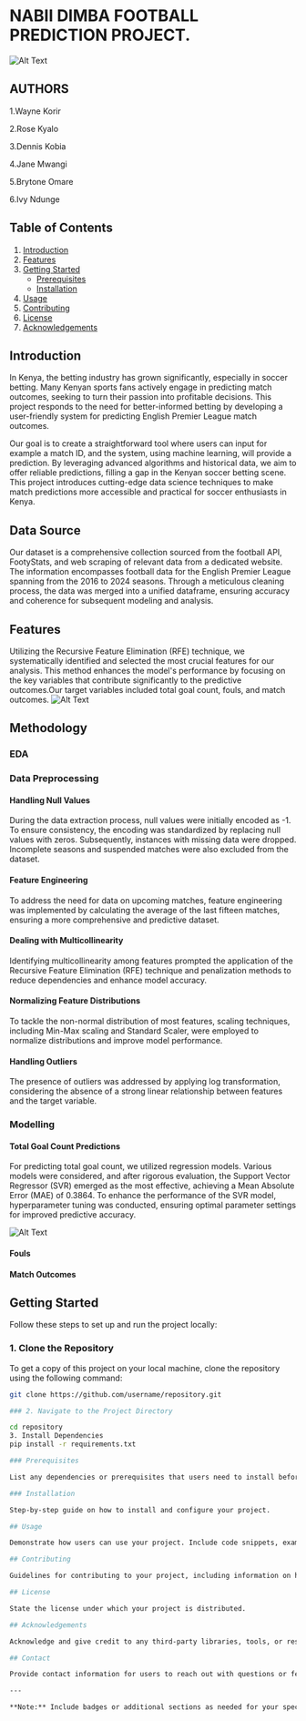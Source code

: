 # NABII DIMBA FOOTBALL PREDICTION PROJECT.
![Alt Text](/images/Nabii-Dimba.jpg)

## AUTHORS
1.Wayne Korir

2.Rose Kyalo

3.Dennis Kobia

4.Jane Mwangi

5.Brytone Omare

6.Ivy Ndunge


## Table of Contents
1. [Introduction](#introduction)
2. [Features](#features)
3. [Getting Started](#getting-started)
    - [Prerequisites](#prerequisites)
    - [Installation](#installation)
4. [Usage](#usage)
5. [Contributing](#contributing)
6. [License](#license)
7. [Acknowledgements](#acknowledgements)

## Introduction

In Kenya, the betting industry has grown significantly, especially in soccer betting. Many Kenyan sports fans actively engage in predicting match outcomes, seeking to turn their passion into profitable decisions. This project responds to the need for better-informed betting by developing a user-friendly system for predicting English Premier League match outcomes.

Our goal is to create a straightforward tool where users can input for example a match ID, and the system, using machine learning, will provide a prediction. By leveraging advanced algorithms and historical data, we aim to offer reliable predictions, filling a gap in the Kenyan soccer betting scene. This project introduces cutting-edge data science techniques to make match predictions more accessible and practical for soccer enthusiasts in Kenya.

## Data Source
Our dataset is a comprehensive collection sourced from the football API, FootyStats, and web scraping of relevant data from a dedicated website. The information encompasses football data for the English Premier League spanning from the 2016 to 2024 seasons. Through a meticulous cleaning process, the data was merged into a unified dataframe, ensuring accuracy and coherence for subsequent modeling and analysis.

## Features
Utilizing the Recursive Feature Elimination (RFE) technique, we systematically identified and selected the most crucial features for our analysis. This method enhances the model's performance by focusing on the key variables that contribute significantly to the predictive outcomes.Our target variables included total goal count, fouls, and match outcomes.
![Alt Text](/images/totalgoalcount/RFE.png)

## Methodology

### EDA


### Data Preprocessing

#### Handling Null Values
During the data extraction process, null values were initially encoded as -1. To ensure consistency, the encoding was standardized by replacing null values with zeros. Subsequently, instances with missing data were dropped. Incomplete seasons and suspended matches were also excluded from the dataset.

#### Feature Engineering
To address the need for data on upcoming matches, feature engineering was implemented by calculating the average of the last fifteen matches, ensuring a more comprehensive and predictive dataset.

#### Dealing with Multicollinearity
Identifying multicollinearity among features prompted the application of the Recursive Feature Elimination (RFE) technique and penalization methods to reduce dependencies and enhance model accuracy.

#### Normalizing Feature Distributions
To tackle the non-normal distribution of most features, scaling techniques, including Min-Max scaling and Standard Scaler, were employed to normalize distributions and improve model performance.

#### Handling Outliers
The presence of outliers was addressed by applying log transformation, considering the absence of a strong linear relationship between features and the target variable.

### Modelling
#### Total Goal Count Predictions

For predicting total goal count, we utilized regression models. Various models were considered, and after rigorous evaluation, the Support Vector Regressor (SVR) emerged as the most effective, achieving a Mean Absolute Error (MAE) of 0.3864. To enhance the performance of the SVR model, hyperparameter tuning was conducted, ensuring optimal parameter settings for improved predictive accuracy.

![Alt Text](/images/totalgoalcount/models.PNG)

#### Fouls

#### Match Outcomes

## Getting Started

Follow these steps to set up and run the project locally:

### 1. Clone the Repository

To get a copy of this project on your local machine, clone the repository using the following command:

```bash
git clone https://github.com/username/repository.git

### 2. Navigate to the Project Directory

cd repository
3. Install Dependencies
pip install -r requirements.txt

### Prerequisites

List any dependencies or prerequisites that users need to install before using your project.

### Installation

Step-by-step guide on how to install and configure your project.

## Usage

Demonstrate how users can use your project. Include code snippets, examples, or screenshots.

## Contributing

Guidelines for contributing to your project, including information on how others can submit bug reports, feature requests, or contribute code.

## License

State the license under which your project is distributed.

## Acknowledgements

Acknowledge and give credit to any third-party libraries, tools, or resources you used in your project.

## Contact

Provide contact information for users to reach out with questions or feedback.

---

**Note:** Include badges or additional sections as needed for your specific project, such as a build status badge, demo link, or a roadmap for future development.
